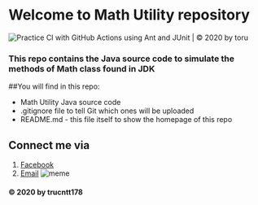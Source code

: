 # Welcome to Math Utility repository
![Practice CI with GitHub Actions using Ant and JUnit | © 2020 by toru](https://github.com/trucntt178/se1421-math-util/workflows/Practice%20CI%20with%20GitHub%20Actions%20using%20Ant%20and%20JUnit%20%7C%20%C2%A9%202020%20by%20toru/badge.svg)

### This repo contains the Java source code to simulate the methods of Math class found in JDK

##You will find in this repo:
* Math Utility Java source code
* .gitignore file to tell Git which ones will be uploaded
* README.md - this file itself to show the homepage of this repo

## Connect me via
1. [Facebook](https://www.facebook.com/truc178/)
2. [Email](mailto:trucntt178@gmail.com)
![meme](https://i.pinimg.com/originals/4d/8e/cc/4d8ecc6967b4a3d475be5c4d881c4d9c.jpg)
#### © 2020 by trucntt178
